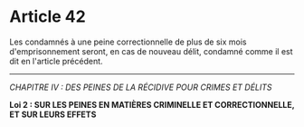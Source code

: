 # Article 42
Les condamnés à une peine correctionnelle de plus de six mois
d'emprisonnement seront, en cas de nouveau délit, condamné comme il est dit en
l'article précédent.
***
*CHAPITRE IV : DES PEINES DE LA RÉCIDIVE POUR CRIMES ET DÉLITS*

**Loi 2 : SUR LES PEINES EN MATIÈRES CRIMINELLE ET CORRECTIONNELLE, ET SUR LEURS EFFETS**
